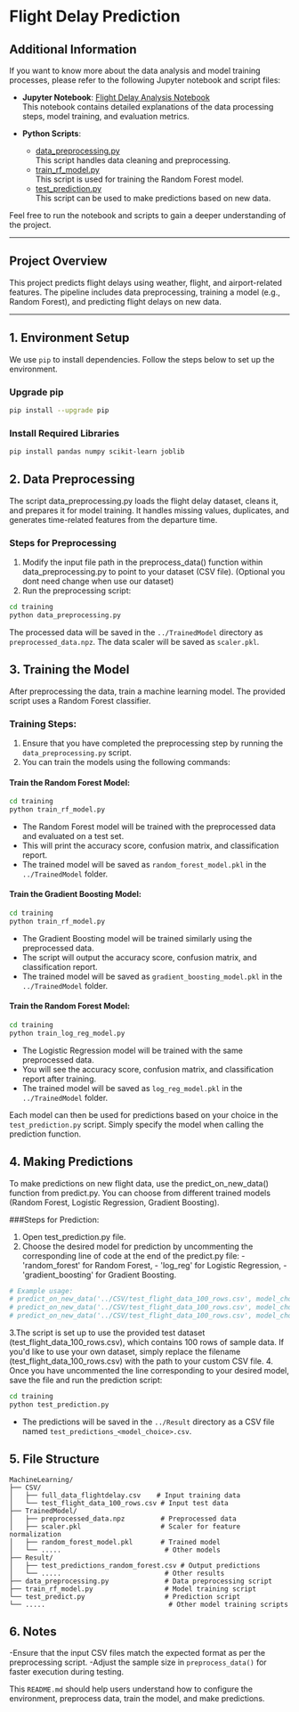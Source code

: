 # **Flight Delay Prediction**

## **Additional Information**

If you want to know more about the data analysis and model training processes, please refer to the following Jupyter notebook and script files:

- **Jupyter Notebook**: [Flight Delay Analysis Notebook](path/to/your/notebook.ipynb)  
  This notebook contains detailed explanations of the data processing steps, model training, and evaluation metrics.

- **Python Scripts**:
  - [data_preprocessing.py](path/to/your/data_preprocessing.py)  
    This script handles data cleaning and preprocessing.
  - [train_rf_model.py](path/to/your/train_rf_model.py)  
    This script is used for training the Random Forest model.
  - [test_prediction.py](path/to/your/test_prediction.py)  
    This script can be used to make predictions based on new data.

Feel free to run the notebook and scripts to gain a deeper understanding of the project.

---

## **Project Overview**
This project predicts flight delays using weather, flight, and airport-related features. The pipeline includes data preprocessing, training a model (e.g., Random Forest), and predicting flight delays on new data.

---

## **1. Environment Setup**

We use `pip` to install dependencies. Follow the steps below to set up the environment.

### Upgrade pip
```bash 
pip install --upgrade pip
```

### Install Required Libraries
```bash
pip install pandas numpy scikit-learn joblib
```
## **2. Data Preprocessing**
The script data_preprocessing.py loads the flight delay dataset, cleans it, and prepares it for model training. It handles missing values, duplicates, and generates time-related features from the departure time.

### Steps for Preprocessing
1. Modify the input file path in the preprocess_data() function within data_preprocessing.py to point to your dataset (CSV file). (Optional you dont need change when use our dataset)
2. Run the preprocessing script:
```bash
cd training
python data_preprocessing.py 
```
The processed data will be saved in the `../TrainedModel` directory as `preprocessed_data.npz`.
The data scaler will be saved as `scaler.pkl`.

## **3. Training the Model**
After preprocessing the data, train a machine learning model. The provided script uses a Random Forest classifier.

### Training Steps:
1. Ensure that you have completed the preprocessing step by running the `data_preprocessing.py` script.
2. You can train the models using the following commands:

#### Train the Random Forest Model:
```bash
cd training
python train_rf_model.py
```
- The Random Forest model will be trained with the preprocessed data and evaluated on a test set.
- This will print the accuracy score, confusion matrix, and classification report.
- The trained model will be saved as `random_forest_model.pkl` in the `../TrainedModel` folder.

#### Train the Gradient Boosting Model:
```bash
cd training
python train_rf_model.py
```
- The Gradient Boosting model will be trained similarly using the preprocessed data.
- The script will output the accuracy score, confusion matrix, and classification report.
- The trained model will be saved as `gradient_boosting_model.pkl` in the `../TrainedModel` folder.

#### Train the Random Forest Model:
```bash
cd training
python train_log_reg_model.py
```
- The Logistic Regression model will be trained with the same preprocessed data.
- You will see the accuracy score, confusion matrix, and classification report after training.
- The trained model will be saved as `log_reg_model.pkl` in the `../TrainedModel` folder.

Each model can then be used for predictions based on your choice in the `test_prediction.py` script. Simply specify the model when calling the prediction function.

## **4. Making Predictions**
To make predictions on new flight data, use the predict_on_new_data() function from predict.py. You can choose from different trained models (Random Forest, Logistic Regression, Gradient Boosting).

###Steps for Prediction:
1. Open test_prediction.py file.
2. Choose the desired model for prediction by uncommenting the corresponding line of code at the end of the predict.py file:
        - 'random_forest' for Random Forest,
        - 'log_reg' for Logistic Regression,
        - 'gradient_boosting' for Gradient Boosting.
```bash
# Example usage:
# predict_on_new_data('../CSV/test_flight_data_100_rows.csv', model_choice='random_forest')
# predict_on_new_data('../CSV/test_flight_data_100_rows.csv', model_choice='log_reg')
# predict_on_new_data('../CSV/test_flight_data_100_rows.csv', model_choice='gradient_boosting')
```
3.The script is set up to use the provided test dataset (test_flight_data_100_rows.csv), which contains 100 rows of sample data. If you'd like to use your own dataset, simply replace the filename (test_flight_data_100_rows.csv) with the path to your custom CSV file.
4. Once you have uncommented the line corresponding to your desired model, save the file and run the prediction script:
```bash
cd training
python test_prediction.py
```
- The predictions will be saved in the `../Result` directory as a CSV file named `test_predictions_<model_choice>.csv`.

## **5. File Structure**
```plaintext
MachineLearning/
├── CSV/
│   ├── full_data_flightdelay.csv    # Input training data
│   └── test_flight_data_100_rows.csv # Input test data
├── TrainedModel/
│   ├── preprocessed_data.npz         # Preprocessed data
│   ├── scaler.pkl                    # Scaler for feature normalization
│   ├── random_forest_model.pkl       # Trained model
│   └── .....                          # Other models
├── Result/
│   ├── test_predictions_random_forest.csv # Output predictions
│   └── .....                          # Other results
├── data_preprocessing.py              # Data preprocessing script
├── train_rf_model.py                  # Model training script
└── test_predict.py                    # Prediction script
└── .....                               # Other model training scripts
```
## **6. Notes**
-Ensure that the input CSV files match the expected format as per the preprocessing script.
-Adjust the sample size in `preprocess_data()` for faster execution during testing.


This `README.md` should help users understand how to configure the environment, preprocess data, train the model, and make predictions.
